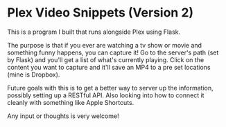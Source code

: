 # Plex Video Snippets (Version 2)

This is a program I built that runs alongside Plex using Flask.

The purpose is that if you ever are watching a tv show or movie and something funny happens, you can capture it!  Go to the server's path (set by Flask) and you'll get a list of what's currently playing.  Click on the content you want to capture and it'll save an MP4 to a pre set locations (mine is Dropbox).  

Future goals with this is to get a better way to server up the information, possibly setting up a RESTful API.  Also looking into how to connect it cleanly with something like Apple Shortcuts.

Any input or thoughts is very welcome!